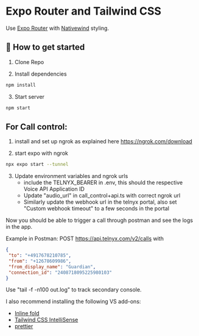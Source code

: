 # Expo Router and Tailwind CSS

Use [Expo Router](https://docs.expo.dev/router/introduction/) with [Nativewind](https://www.nativewind.dev/v4/overview/) styling.

## 🚀 How to get started

1. Clone Repo

2.  Install dependencies
```sh
npm install
```

3. Start server
```sh
npm start
```

## For Call control:
1. install and set up ngrok as explained here https://ngrok.com/download

2. start expo with ngrok
```sh
npx expo start --tunnel
```

3. Update environment variables and ngrok urls
    - include the TELNYX_BEARER in .env, this should the respective Voice API Application ID
    - Update "audio_url" in call_control+api.ts with correct ngrok url
    - Similarly update the webhook url in the telnyx portal, also set "Custom webhook timeout" to a few seconds in the portal
 
 Now you should be able to trigger a call through postman and see the logs in the app.

 Example in Postman: POST https://api.telnyx.com/v2/calls with

 ```json
 {
  "to": "+4917678210785",
  "from": "+12678609986",
  "from_display_name": "Guardian",
  "connection_id": "2408718095225980103"
}
 ```

Use "tail -f -n100 out.log" to track secondary console.


I also recommend installing the following VS add-ons:

- [Inline fold](https://marketplace.visualstudio.com/items?itemName=moalamri.inline-fold)
- [Tailwind CSS IntelliSense](https://marketplace.visualstudio.com/items?itemName=bradlc.vscode-tailwindcss)
- [prettier](https://marketplace.visualstudio.com/items?itemName=esbenp.prettier-vscode)

